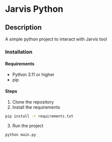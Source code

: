 # Jarvis Python

## Description
A simple python project to interact with Jarvis tool

### Installation
#### Requirements
- Python 3.11 or higher
- pip

#### Steps
1. Clone the repository
2. Install the requirements
```bash
pip install -r requirements.txt
```
3. Run the project
```bash
python main.py
```

